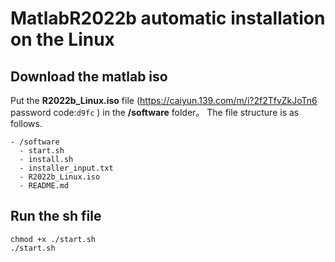# MatlabR2022b automatic installation on the Linux 
## Download the matlab iso 
Put the **R2022b_Linux.iso** file (https://caiyun.139.com/m/i?2f2TfvZkJoTn6  password code:`d9fc` ) in the **/software** folder。
The file structure is as follows.
```
- /software
  - start.sh
  - install.sh
  - installer_input.txt
  - R2022b_Linux.iso
  - README.md
```
## Run the sh file
```
chmod +x ./start.sh
./start.sh
```
